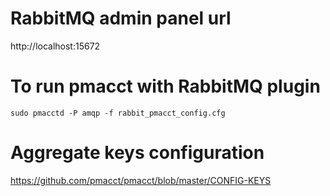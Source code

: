 # RabbitMQ admin panel url

http://localhost:15672

# To run pmacct with RabbitMQ plugin

`sudo pmacctd -P amqp -f rabbit_pmacct_config.cfg`

# Aggregate keys configuration

https://github.com/pmacct/pmacct/blob/master/CONFIG-KEYS